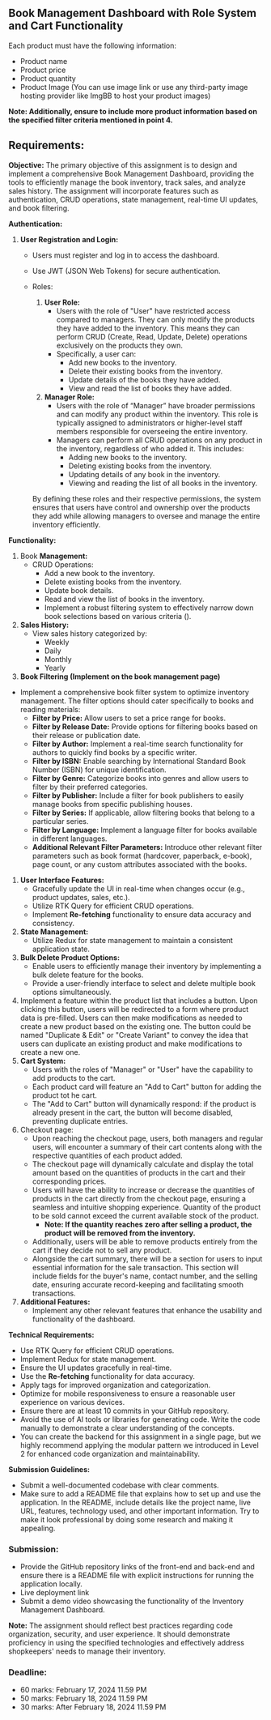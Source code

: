 ## Book **Management Dashboard with Role System and Cart Functionality**

Each product must have the following information:

- Product name
- Product price
- Product quantity
- Product Image (You can use image link or use any third-party image hosting provider like ImgBB to host your product images)

**Note: Additionally, ensure to include more product information based on the specified filter criteria mentioned in point 4.**

## **Requirements:**

**Objective:**
The primary objective of this assignment is to design and implement a comprehensive Book Management Dashboard, providing the tools to efficiently manage the book inventory, track sales, and analyze sales history. The assignment will incorporate features such as authentication, CRUD operations, state management, real-time UI updates, and book filtering.

**Authentication:**

1. **User Registration and Login:**
    - Users must register and log in to access the dashboard.
    - Use JWT (JSON Web Tokens) for secure authentication.
    - Roles:
        1. **User Role:**
            - Users with the role of "User" have restricted access compared to managers. They can only modify the products they have added to the inventory. This means they can perform CRUD (Create, Read, Update, Delete) operations exclusively on the products they own.
            - Specifically, a user can:
                - Add new books to the inventory.
                - Delete their existing books from the inventory.
                - Update details of the books they have added.
                - View and read the list of books they have added.
        2. **Manager Role:**
            - Users with the role of “Manager” have broader permissions and can modify any product within the inventory. This role is typically assigned to administrators or higher-level staff members responsible for overseeing the entire inventory.
            - Managers can perform all CRUD operations on any product in the inventory, regardless of who added it. This includes:
                - Adding new books to the inventory.
                - Deleting existing books from the inventory.
                - Updating details of any book in the inventory.
                - Viewing and reading the list of all books in the inventory.
        
        By defining these roles and their respective permissions, the system ensures that users have control and ownership over the products they add while allowing managers to oversee and manage the entire inventory efficiently.
        

**Functionality:**

1. Book **Management:**
    - CRUD Operations:
        - Add a new book to the inventory.
        - Delete existing books from the inventory.
        - Update book details.
        - Read and view the list of books in the inventory.
        - Implement a robust filtering system to effectively narrow down book selections based on various criteria ().
2. **Sales History:**
    - View sales history categorized by:
        - Weekly
        - Daily
        - Monthly
        - Yearly
3. **Book Filtering (Implement on the book management page)**
- Implement a comprehensive book filter system to optimize inventory management. The filter options should cater specifically to books and reading materials:
    - **Filter by Price:** Allow users to set a price range for books.
    - **Filter by Release Date:** Provide options for filtering books based on their release or publication date.
    - **Filter by Author:** Implement a real-time search functionality for authors to quickly find books by a specific writer.
    - **Filter by ISBN:** Enable searching by International Standard Book Number (ISBN) for unique identification.
    - **Filter by Genre:** Categorize books into genres and allow users to filter by their preferred categories.
    - **Filter by Publisher:** Include a filter for book publishers to easily manage books from specific publishing houses.
    - **Filter by Series:** If applicable, allow filtering books that belong to a particular series.
    - **Filter by Language:** Implement a language filter for books available in different languages.
    - **Additional Relevant Filter Parameters:** Introduce other relevant filter parameters such as book format (hardcover, paperback, e-book), page count, or any custom attributes associated with the books.
1. **User Interface Features:**
    - Gracefully update the UI in real-time when changes occur (e.g., product updates, sales, etc.).
    - Utilize RTK Query for efficient CRUD operations.
    - Implement **Re-fetching** functionality to ensure data accuracy and consistency.
2. **State Management:**
    - Utilize Redux for state management to maintain a consistent application state.
3. **Bulk Delete Product Options:**
    - Enable users to efficiently manage their inventory by implementing a bulk delete feature for the books.
    - Provide a user-friendly interface to select and delete multiple book options simultaneously.
4. Implement a feature within the product list that includes a button. Upon clicking this button, users will be redirected to a form where product data is pre-filled. Users can then make modifications as needed to create a new product based on the existing one. The button could be named "Duplicate & Edit" or "Create Variant" to convey the idea that users can duplicate an existing product and make modifications to create a new one.
5. **Cart System:**
    - Users with the roles of "Manager" or "User" have the capability to add products to the cart.
    - Each product card will feature an "Add to Cart" button for adding the product tot he cart.
    - The "Add to Cart" button will dynamically respond: if the product is already present in the cart, the button will become disabled, preventing duplicate entries.
6. Checkout page:
    - Upon reaching the checkout page, users, both managers and regular users, will encounter a summary of their cart contents along with the respective quantities of each product added.
    - The checkout page will dynamically calculate and display the total amount based on the quantities of products in the cart and their corresponding prices.
    - Users will have the ability to increase or decrease the quantities of products in the cart directly from the checkout page, ensuring a seamless and intuitive shopping experience. Quantity of the product to be sold cannot exceed the current available stock of the product.
        - **Note: If the quantity reaches zero after selling a product, the product will be removed from the inventory.**
    - Additionally, users will be able to remove products entirely from the cart if they decide not to sell any product.
    - Alongside the cart summary, there will be a section for users to input essential information for the sale transaction. This section will include fields for the buyer's name, contact number, and the selling date, ensuring accurate record-keeping and facilitating smooth transactions.
7. **Additional Features:**
    - Implement any other relevant features that enhance the usability and functionality of the dashboard.

**Technical Requirements:**

- Use RTK Query for efficient CRUD operations.
- Implement Redux for state management.
- Ensure the UI updates gracefully in real-time.
- Use the **Re-fetching** functionality for data accuracy.
- Apply tags for improved organization and categorization.
- Optimize for mobile responsiveness to ensure a reasonable user experience on various devices.
- Ensure there are at least 10 commits in your GitHub repository.
- Avoid the use of AI tools or libraries for generating code. Write the code manually to demonstrate a clear understanding of the concepts.
- You can create the backend for this assignment in a single page, but we highly recommend applying the modular pattern we introduced in Level 2 for enhanced code organization and maintainability.

**Submission Guidelines:**

- Submit a well-documented codebase with clear comments.
- Make sure to add a README file that explains how to set up and use the application. In the README, include details like the project name, live URL, features, technology used, and other important information. Try to make it look professional by doing some research and making it appealing.

### **Submission:**

- Provide the GitHub repository links of the front-end and back-end and ensure there is a README file with explicit instructions for running the application locally.
- Live deployment link
- Submit a demo video showcasing the functionality of the Inventory Management Dashboard.

**Note:**
The assignment should reflect best practices regarding code organization, security, and user experience. It should demonstrate proficiency in using the specified technologies and effectively address shopkeepers' needs to manage their inventory.

### **Deadline:**

- 60 marks: February 17, 2024 11.59 PM
- 50 marks: February 18, 2024 11.59 PM
- 30 marks: After February 18, 2024 11.59 PM